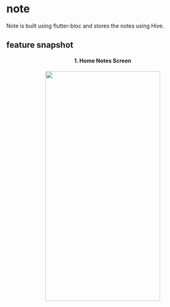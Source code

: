 # note

Note is built using flutter-bloc and stores the notes using Hive.

## feature snapshot

<h4 align="center">
1. Home Notes Screen
</h4>

  

<p align="center">
 <img src="https://user-images.githubusercontent.com/90501505/156221523-e3241e48-edac-4a1b-a941-d26a6693a268.jpg" width="300" height="600">  
</p>
